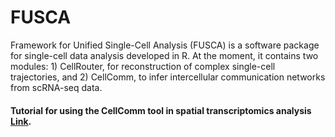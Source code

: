 # FUSCA
Framework for Unified Single-Cell Analysis (FUSCA) is a software package for single-cell data analysis developed in R. At the moment, it contains two modules: 1) CellRouter, for reconstruction of complex single-cell trajectories, and 2) CellComm, to infer intercellular communication networks from scRNA-seq data.

#### Tutorial for using the CellComm tool in spatial transcriptomics analysis [Link](https://github.com/edroaldo/fusca/blob/main/tutorial/CellComm_tutorial.ipynb).
